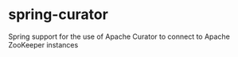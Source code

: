 spring-curator
==============

Spring support for the use of Apache Curator to connect to Apache ZooKeeper instances
